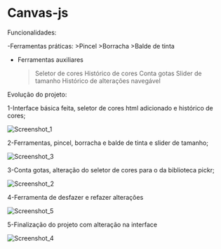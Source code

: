 # Canvas-js
Funcionalidades:

  -Ferramentas práticas:
    >Pincel
    >Borracha
    >Balde de tinta
    
  - Ferramentas auxiliares
    >Seletor de cores
    >Histórico de cores
    >Conta gotas
    >Slider de tamanho
    >Histórico de alterações navegável

Evolução do projeto:

1-Interface básica feita, seletor de cores html adicionado e histórico de cores;

![Screenshot_1](https://github.com/user-attachments/assets/187943b5-3ea9-4568-a7fb-aaa0ea626fc1)

2-Ferramentas, pincel, borracha e balde de tinta e slider de tamanho;

![Screenshot_3](https://github.com/user-attachments/assets/71c9118e-e928-4165-806c-427193004dea)

3-Conta gotas, alteração do seletor de cores para o da biblioteca pickr;

![Screenshot_2](https://github.com/user-attachments/assets/0dbce305-17b5-4d8b-8a25-bc688b915f58)

4-Ferramenta de desfazer e refazer alterações

![Screenshot_5](https://github.com/user-attachments/assets/f8a92cfc-9737-4601-bd00-e1ee5b69c161)

5-Finalização do projeto com alteração na interface

![Screenshot_4](https://github.com/user-attachments/assets/4c40bd7e-f9bc-45e3-aec4-948748c8d7e3)
